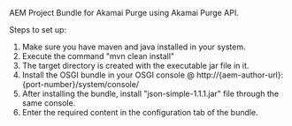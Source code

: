 AEM Project Bundle for Akamai Purge using Akamai Purge API. 

Steps to set up: 
1. Make sure you have maven and java installed in your system. 
2. Execute the command "mvn clean install"
3. The target directory is created with the executable jar file in it. 
4. Install the OSGI bundle in your OSGI console @ http://{aem-author-url}:{port-number}/system/console/
5. After installing the bundle, install "json-simple-1.1.1.jar" file through the same console. 
6. Enter the required content in the configuration tab of the bundle.